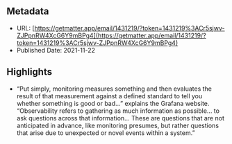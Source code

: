 ## Metadata
* URL: [https://getmatter.app/email/1431219/?token=1431219%3ACr5sjwv-ZJPpnRW4XcG6Y9mBPg4](https://getmatter.app/email/1431219/?token=1431219%3ACr5sjwv-ZJPpnRW4XcG6Y9mBPg4)
* Published Date: 2021-11-22

## Highlights
* “Put simply, monitoring measures something and then evaluates the result of that measurement against a defined standard to tell you whether something is good or bad...” explains the Grafana website. “Observability refers to gathering as much information as possible... to ask questions across that information… These are questions that are not anticipated in advance, like monitoring presumes, but rather questions that arise due to unexpected or novel events within a system.”